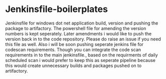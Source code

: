 # Jenkinsfile-boilerplates
Jenkinsfile for windows dot net application build, version and pushing the package to artifactory.
The powershell file for amending the version numbers is kept seperately. 
Later amendments i would like to push the version back in to the code repository.
Please do raise an issue if you need this file as well.
Also i will be soon pushing seperate jenkins file for codescan requirements. Though you can integrate the code scan requirements in to the main jenkinsfile., based on the requirments of daily scheduled scan i would prefer to keep this as seperate pipeline because this would create unnecessary builds and packages pushed on to artifactory.
